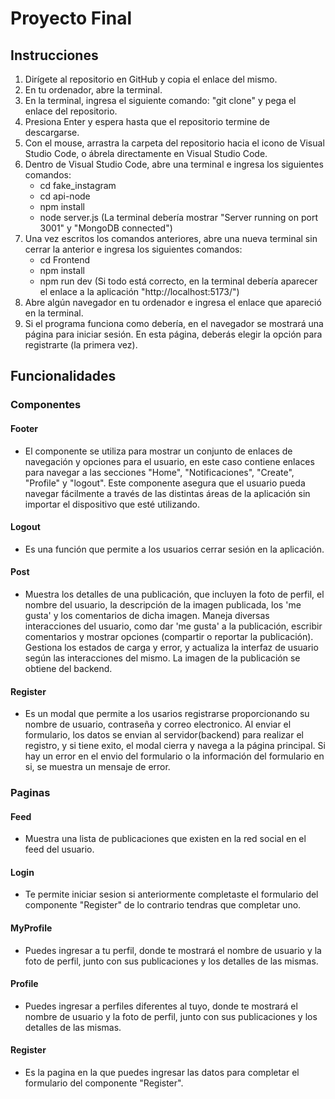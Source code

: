 # Proyecto Final

## Instrucciones

1) Dirígete al repositorio en GitHub y copia el enlace del mismo.
2) En tu ordenador, abre la terminal.
3) En la terminal, ingresa el siguiente comando: "git clone" y pega el enlace del repositorio.
4) Presiona Enter y espera hasta que el repositorio termine de descargarse.
5) Con el mouse, arrastra la carpeta del repositorio hacia el icono de Visual Studio Code, o ábrela directamente en Visual Studio Code.
6) Dentro de Visual Studio Code, abre una terminal e ingresa los siguientes comandos:
    - cd fake_instagram
    - cd api-node
    - npm install
    - node server.js (La terminal debería mostrar "Server running on port 3001" y "MongoDB connected")
7) Una vez escritos los comandos anteriores, abre una nueva terminal sin cerrar la anterior e ingresa los siguientes comandos:
    - cd Frontend
    - npm install
    - npm run dev (Si todo está correcto, en la terminal debería aparecer el enlace a la aplicación "http://localhost:5173/")
8) Abre algún navegador en tu ordenador e ingresa el enlace que apareció en la terminal.
9) Si el programa funciona como debería, en el navegador se mostrará una página para iniciar sesión. En esta página, deberás elegir la opción para registrarte (la primera vez).

## Funcionalidades

### Componentes 

#### Footer
- El componente se utiliza para mostrar un conjunto de enlaces de navegación y opciones para el usuario, en este caso contiene enlaces para navegar a las secciones "Home", "Notificaciones", "Create", "Profile" y "logout". Este componente asegura que el usuario pueda navegar fácilmente a través de las distintas áreas de la aplicación sin importar el dispositivo que esté utilizando. 
#### Logout
- Es una función que permite a los usuarios cerrar sesión en la aplicación.
#### Post
- Muestra los detalles de una publicación, que incluyen la foto de perfil, el nombre del usuario, la descripción de la imagen publicada, los 'me gusta' y los comentarios de dicha imagen. Maneja diversas interacciones del usuario, como dar 'me gusta' a la publicación, escribir comentarios y mostrar opciones (compartir o reportar la publicación). Gestiona los estados de carga y error, y actualiza la interfaz de usuario según las interacciones del mismo. La imagen de la publicación se obtiene del backend.
#### Register
- Es un modal que permite a los usarios registrarse proporcionando su nombre de usuario, contraseña y correo electronico. Al enviar el formulario, los datos se envian al servidor(backend) para realizar el registro, y si tiene exito, el modal cierra y navega a la página principal. Si hay un error en el envio del formulario o la información del formulario en si, se muestra un mensaje de error.


### Paginas

#### Feed 
- Muestra una lista de publicaciones que existen en la red social en el feed del usuario.
#### Login
- Te permite iniciar sesion si anteriormente completaste el formulario del componente "Register" de lo contrario tendras que completar uno.
#### MyProfile
- Puedes ingresar a tu perfil, donde te mostrará el nombre de usuario y la foto de perfil, junto con sus publicaciones y los detalles de las mismas.
#### Profile 
- Puedes ingresar a perfiles diferentes al tuyo, donde te mostrará el nombre de usuario y la foto de perfil, junto con sus publicaciones y los detalles de las mismas.
#### Register
- Es la pagina en la que puedes ingresar las datos para completar el formulario del componente "Register".
